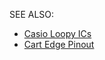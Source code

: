 SEE ALSO:

* [Casio Loopy ICs](https://docs.google.com/spreadsheets/d/1wflpdjeLVaSqDDh5NYMXPAARQSyK4N30m1lUfti_K0U/)
* [Cart Edge Pinout](https://docs.google.com/spreadsheets/d/1h10b2sCcRoR9UdHhZ_3_SdqF_yeDFK-NIG92fBiWeec/)